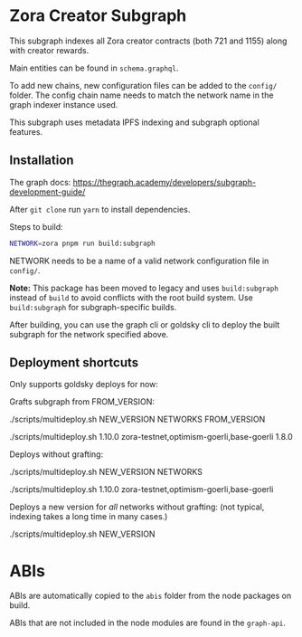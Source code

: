 # Zora Creator Subgraph

This subgraph indexes all Zora creator contracts (both 721 and 1155) along with creator rewards.

Main entities can be found in `schema.graphql`.

To add new chains, new configuration files can be added to the `config/` folder. The config chain name needs to match the network name in the graph indexer instance used.

This subgraph uses metadata IPFS indexing and subgraph optional features.

## Installation

The graph docs: https://thegraph.academy/developers/subgraph-development-guide/

After `git clone` run `yarn` to install dependencies.


Steps to build:

```sh
NETWORK=zora pnpm run build:subgraph

```

NETWORK needs to be a name of a valid network configuration file in `config/`.

**Note:** This package has been moved to legacy and uses `build:subgraph` instead of `build` to avoid conflicts with the root build system. Use `build:subgraph` for subgraph-specific builds.


After building, you can use the graph cli or goldsky cli to deploy the built subgraph for the network specified above.


## Deployment shortcuts

Only supports goldsky deploys for now:

Grafts subgraph from FROM_VERSION:

./scripts/multideploy.sh NEW_VERSION NETWORKS FROM_VERSION

./scripts/multideploy.sh 1.10.0 zora-testnet,optimism-goerli,base-goerli 1.8.0

Deploys without grafting:

./scripts/multideploy.sh NEW_VERSION NETWORKS

./scripts/multideploy.sh 1.10.0 zora-testnet,optimism-goerli,base-goerli

Deploys a new version for _all_ networks without grafting: (not typical, indexing takes a long time in many cases.)

./scripts/multideploy.sh NEW_VERSION

# ABIs

ABIs are automatically copied to the `abis` folder from the node packages on build.

ABIs that are not included in the node modules are found in the `graph-api`.
